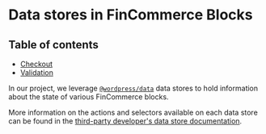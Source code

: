 # Data stores in FinCommerce Blocks <!-- omit in toc -->

## Table of contents <!-- omit in toc -->

-   [Checkout](./checkout.md)
-   [Validation](./validation.md)

In our project, we leverage [`@wordpress/data`](https://developer.wordpress.org/block-editor/reference-guides/packages/packages-data/) data stores to hold information about the state of various FinCommerce blocks.

More information on the actions and selectors available on each data store can be found in the [third-party developer's data store documentation](../../third-party-developers/extensibility/data-store).

